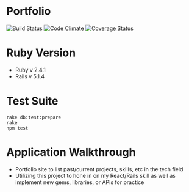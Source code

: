 # Portfolio
![Build Status](https://codeship.com/projects/983578c0-f73b-0135-46d3-6ad32d11bd9d/status?branch=master)
[![Code Climate](https://codeclimate.com/github/charrhia/portfolio-site/badges/gpa.svg)](https://codeclimate.com/github/charrhia/portfolio-site)
[![Coverage Status](https://coveralls.io/repos/github/charrhia/portfolio-site/badge.svg?branch=master)](https://coveralls.io/github/charrhia/portfolio-site?branch=master)

# Ruby Version
* Ruby v 2.4.1
* Rails v 5.1.4

# Test Suite
 ```
 rake db:test:prepare
 rake
 npm test
 ```
 
 # Application Walkthrough
* Portfolio site to list past/current projects, skills, etc in the tech field
* Utilizing this project to hone in on my React/Rails skill as well as implement new gems, libraries, or APIs for practice

